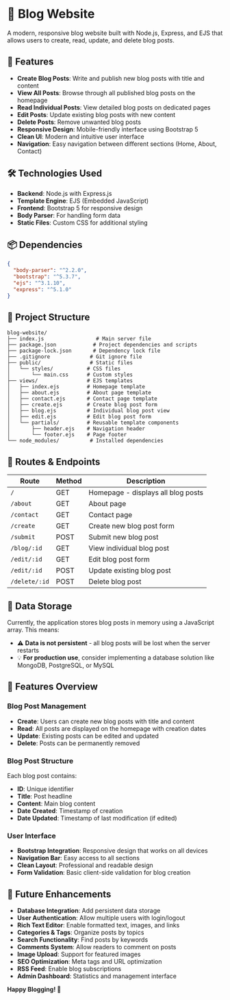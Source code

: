 # 📝 Blog Website

A modern, responsive blog website built with Node.js, Express, and EJS that allows users to create, read, update, and delete blog posts.

## 🌟 Features

- **Create Blog Posts**: Write and publish new blog posts with title and content
- **View All Posts**: Browse through all published blog posts on the homepage
- **Read Individual Posts**: View detailed blog posts on dedicated pages
- **Edit Posts**: Update existing blog posts with new content
- **Delete Posts**: Remove unwanted blog posts
- **Responsive Design**: Mobile-friendly interface using Bootstrap 5
- **Clean UI**: Modern and intuitive user interface
- **Navigation**: Easy navigation between different sections (Home, About, Contact)

## 🛠️ Technologies Used

- **Backend**: Node.js with Express.js
- **Template Engine**: EJS (Embedded JavaScript)
- **Frontend**: Bootstrap 5 for responsive design
- **Body Parser**: For handling form data
- **Static Files**: Custom CSS for additional styling

## 📦 Dependencies

```json
{
  "body-parser": "^2.2.0",
  "bootstrap": "^5.3.7",
  "ejs": "^3.1.10",
  "express": "^5.1.0"
}
```

## 📁 Project Structure

```
blog-website/
├── index.js                 # Main server file
├── package.json            # Project dependencies and scripts
├── package-lock.json       # Dependency lock file
├── .gitignore             # Git ignore file
├── public/                # Static files
│   └── styles/           # CSS files
│       └── main.css      # Custom styles
├── views/                # EJS templates
│   ├── index.ejs         # Homepage template
│   ├── about.ejs         # About page template
│   ├── contact.ejs       # Contact page template
│   ├── create.ejs        # Create blog post form
│   ├── blog.ejs          # Individual blog post view
│   ├── edit.ejs          # Edit blog post form
│   └── partials/         # Reusable template components
│       ├── header.ejs    # Navigation header
│       └── footer.ejs    # Page footer
└── node_modules/          # Installed dependencies
```

## 🔗 Routes & Endpoints

| Route | Method | Description |
|-------|--------|-------------|
| `/` | GET | Homepage - displays all blog posts |
| `/about` | GET | About page |
| `/contact` | GET | Contact page |
| `/create` | GET | Create new blog post form |
| `/submit` | POST | Submit new blog post |
| `/blog/:id` | GET | View individual blog post |
| `/edit/:id` | GET | Edit blog post form |
| `/edit/:id` | POST | Update existing blog post |
| `/delete/:id` | POST | Delete blog post |

## 💾 Data Storage

Currently, the application stores blog posts in memory using a JavaScript array. This means:
- ⚠️ **Data is not persistent** - all blog posts will be lost when the server restarts
- 💡 **For production use**, consider implementing a database solution like MongoDB, PostgreSQL, or MySQL

## 🎨 Features Overview

### Blog Post Management
- **Create**: Users can create new blog posts with title and content
- **Read**: All posts are displayed on the homepage with creation dates
- **Update**: Existing posts can be edited and updated
- **Delete**: Posts can be permanently removed

### Blog Post Structure
Each blog post contains:
- **ID**: Unique identifier
- **Title**: Post headline
- **Content**: Main blog content
- **Date Created**: Timestamp of creation
- **Date Updated**: Timestamp of last modification (if edited)

### User Interface
- **Bootstrap Integration**: Responsive design that works on all devices
- **Navigation Bar**: Easy access to all sections
- **Clean Layout**: Professional and readable design
- **Form Validation**: Basic client-side validation for blog creation

## 🔮 Future Enhancements

- **Database Integration**: Add persistent data storage
- **User Authentication**: Allow multiple users with login/logout
- **Rich Text Editor**: Enable formatted text, images, and links
- **Categories & Tags**: Organize posts by topics
- **Search Functionality**: Find posts by keywords
- **Comments System**: Allow readers to comment on posts
- **Image Upload**: Support for featured images
- **SEO Optimization**: Meta tags and URL optimization
- **RSS Feed**: Enable blog subscriptions
- **Admin Dashboard**: Statistics and management interface

**Happy Blogging! 🎉**

